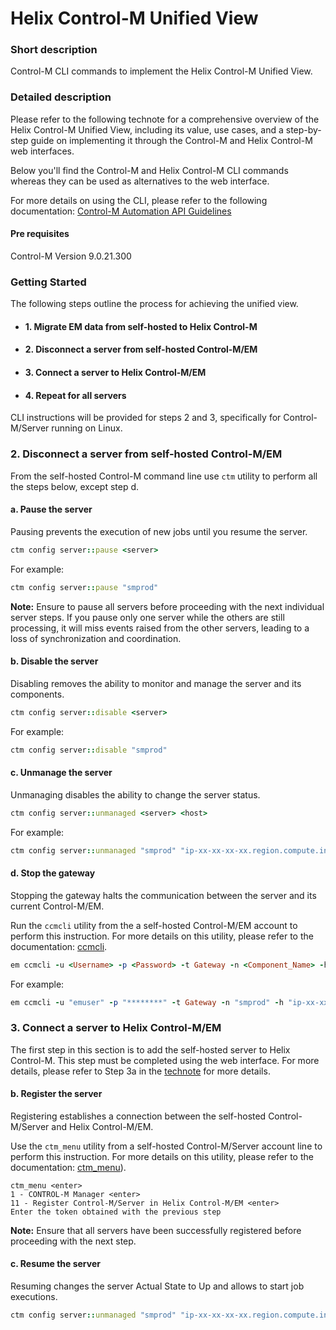 # Helix Control-M Unified View

### Short description
Control-M CLI commands to implement the Helix Control-M Unified View.
 
### Detailed description

Please refer to the following technote for a comprehensive overview of the Helix Control-M Unified View, 
including its value, use cases, and a step-by-step guide on implementing it through the Control-M and Helix Control-M web interfaces.

Below you'll find the Control-M and Helix Control-M CLI commands whereas they can be used as alternatives to the web interface. 

For more details on using the CLI, please refer to the following documentation: [Control-M Automation API Guidelines](https://documents.bmc.com/supportu/API/Monthly/en-US/Documentation/Automation_API_Guidelines.htm?)

#### Pre requisites

Control-M Version 9.0.21.300

### Getting Started

The following steps outline the process for achieving the unified view. 

* #### 1. Migrate EM data from self-hosted to Helix Control-M
* #### 2. Disconnect a server from self-hosted Control-M/EM
* #### 3. Connect a server to Helix Control-M/EM
* #### 4. Repeat for all servers

CLI instructions will be provided for steps 2 and 3, specifically for Control-M/Server running on Linux. 

### 2. Disconnect a server from self-hosted Control-M/EM

From the self-hosted Control-M command line use `ctm` utility to perform all the steps below, except step d.

#### a. Pause the server
Pausing prevents the execution of new jobs until you resume the server.

```ruby 
ctm config server::pause <server>
```

For example:

```ruby 
ctm config server::pause "smprod"
```
**Note:** Ensure to pause all servers before proceeding with the next individual server steps. If you pause only one server while the others are still processing, it will miss events raised from the other servers, leading to a loss of synchronization and coordination.

#### b. Disable the server
Disabling removes the ability to monitor and manage the server and its components.

```ruby 
ctm config server::disable <server>
```

For example:

```ruby 
ctm config server::disable "smprod"
```

#### c. Unmanage the server
Unmanaging disables the ability to change the server status.

```ruby 
ctm config server::unmanaged <server> <host>
```

For example:

```ruby 
ctm config server::unmanaged "smprod" "ip-xx-xx-xx-xx.region.compute.internal"
```

#### d. Stop the gateway
Stopping the gateway halts the communication between the server and its current Control-M/EM.

Run the `ccmcli` utility from the a self-hosted Control-M/EM account to perform this instruction. 
For more details on this utility, please refer to the documentation: [ccmcli](https://documents.bmc.com/supportu/9.0.21.300/en-US/Documentation/Utilities/ccmcli.htm?).

```ruby 
em ccmcli -u <Username> -p <Password> -t Gateway -n <Component_Name> -h <Component_Host> -cmd stop
```

For example:

```ruby
em ccmcli -u "emuser" -p "********" -t Gateway -n "smprod" -h "ip-xx-xx-xx-xx.region.compute.internal" -cmd stop
```

### 3. Connect a server to Helix Control-M/EM

The first step in this section is to add the self-hosted server to Helix Control-M. 
This step must be completed using the web interface. For more details, please refer to Step 3a in the [technote](tbd) for more details.

#### b.	Register the server
Registering establishes a connection between the self-hosted Control-M/Server and Helix Control-M/EM.

Use the `ctm_menu` utility from a self-hosted Control-M/Server account line to perform this instruction. 
For more details on this utility, please refer to the documentation: [ctm_menu](https://documents.bmc.com/supportu/9.0.21.300/en-US/Documentation/Utilities/ctm_menu.htm)).

```
ctm_menu <enter>
1 - CONTROL-M Manager <enter>
11 - Register Control-M/Server in Helix Control-M/EM <enter>
Enter the token obtained with the previous step
```

**Note:** Ensure that all servers have been successfully registered before proceeding with the next step.

#### c.	Resume the server
Resuming changes the server Actual State to Up and allows to start job executions.

```ruby 
ctm config server::unmanaged "smprod" "ip-xx-xx-xx-xx.region.compute.internal"
```

